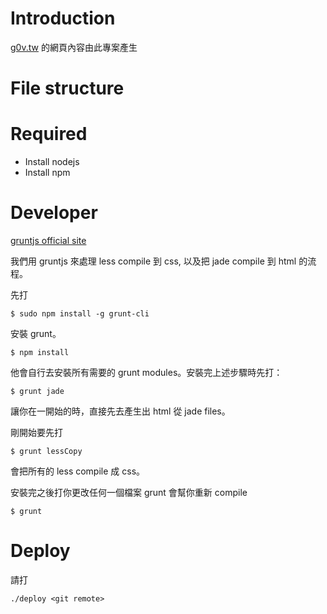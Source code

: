 # Introduction

[g0v.tw](http://g0v.tw) 的網頁內容由此專案產生

# File structure



# Required

- Install nodejs
- Install npm 

# Developer

[gruntjs official site](http://gruntjs.com/)

我們用 gruntjs 來處理 less compile 到 css, 以及把 jade compile 到 html 的流程。

先打

    $ sudo npm install -g grunt-cli

安裝 grunt。

    $ npm install

他會自行去安裝所有需要的 grunt modules。安裝完上述步驟時先打：

    $ grunt jade 

讓你在一開始的時，直接先去產生出 html 從 jade files。

剛開始要先打

    $ grunt lessCopy 
    
會把所有的 less compile 成 css。

安裝完之後打你更改任何一個檔案 grunt 會幫你重新 compile

    $ grunt 


# Deploy

請打

    ./deploy <git remote>
